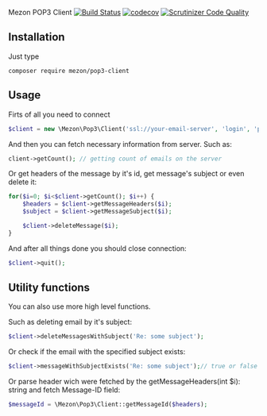 Mezon POP3 Client [![Build Status](https://travis-ci.org/alexdodonov/mezon-pop3-client.svg?branch=master)](https://travis-ci.org/alexdodonov/mezon-pop3-client) [![codecov](https://codecov.io/gh/alexdodonov/mezon-pop3-client/branch/master/graph/badge.svg)](https://codecov.io/gh/alexdodonov/mezon-pop3-client) [![Scrutinizer Code Quality](https://scrutinizer-ci.com/g/alexdodonov/mezon-pop3-client/badges/quality-score.png?b=master)](https://scrutinizer-ci.com/g/alexdodonov/mezon-pop3-client/?branch=master)

## Installation

Just type

```
composer require mezon/pop3-client
```

## Usage

Firts of all you need to connect

```PHP
$client = new \Mezon\Pop3\Client('ssl://your-email-server', 'login', 'password');
```

And then you can fetch necessary information from server. Such as:

```PHP
client->getCount(); // getting count of emails on the server
```

Or get headers of the message by it's id, get message's subject or even delete it:

```PHP
for($i=0; $i<$client->getCount(); $i++) {
	$headers = $client->getMessageHeaders($i);
	$subject = $client->getMessageSubject($i);

	$client->deleteMessage($i);
}
```

And after all things done you should close connection:

```PHP
$client->quit();
```

## Utility functions

You can also use more high level functions.

Such as deleting email by it's subject:

```PHP
$client->deleteMessagesWithSubject('Re: some subject');
```

Or check if the email with the specified subject exists:

```PHP
$client->messageWithSubjectExists('Re: some subject');// true or false will be returned
```

Or parse header wich were fetched by the getMessageHeaders(int $i): string and fetch Message-ID field:

```PHP
$messageId = \Mezon\Pop3\Client::getMessageId($headers);
```